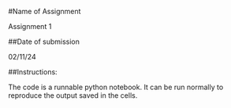 #Name of Assignment

Assignment 1

##Date of submission

02/11/24

##Instructions:

The code is a runnable python notebook. It can be run normally to reproduce the output saved in the cells.